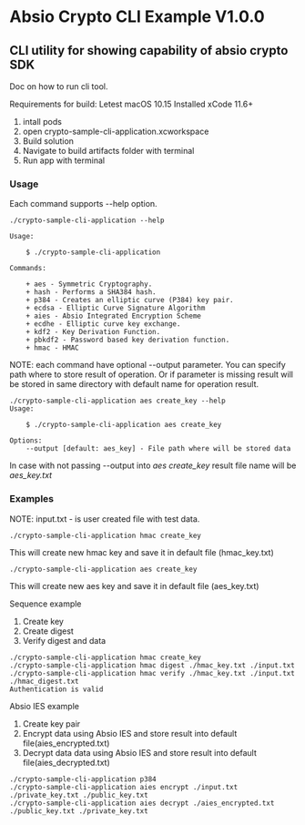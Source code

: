 # Absio Crypto CLI Example V1.0.0

## CLI utility for showing capability of absio crypto SDK

Doc on how to run cli tool.

Requirements for build: 
Letest macOS 10.15
Installed xCode 11.6+

1. intall pods 
2. open crypto-sample-cli-application.xcworkspace
3. Build solution
4. Navigate to build artifacts folder with terminal
5. Run app with terminal

### Usage

Each command supports --help option.

```
./crypto-sample-cli-application --help

Usage:

    $ ./crypto-sample-cli-application

Commands:

    + aes - Symmetric Cryptography.
    + hash - Performs a SHA384 hash.
    + p384 - Creates an elliptic curve (P384) key pair.
    + ecdsa - Elliptic Curve Signature Algorithm
    + aies - Absio Integrated Encryption Scheme
    + ecdhe - Elliptic curve key exchange.
    + kdf2 - Key Derivation Function.
    + pbkdf2 - Password based key derivation function.
    + hmac - HMAC
```
NOTE: each command have optional --output parameter. You can specify path where to store result of operation. Or if parameter is missing result will be stored in same directory with default name for operation result.

```
./crypto-sample-cli-application aes create_key --help
Usage:

    $ ./crypto-sample-cli-application aes create_key

Options:
    --output [default: aes_key] - File path where will be stored data
```
In case with not passing --output into *aes create_key* result file name will be *aes_key.txt*


### Examples
NOTE: input.txt - is user created file with test data.

```
./crypto-sample-cli-application hmac create_key
```
This will create new hmac key and save it in default file (hmac_key.txt)

```
./crypto-sample-cli-application aes create_key
```
This will create new aes key and save it in default file (aes_key.txt)


Sequence example

1. Create key
2. Create digest
3. Verify digest and data 

```
./crypto-sample-cli-application hmac create_key
./crypto-sample-cli-application hmac digest ./hmac_key.txt ./input.txt
./crypto-sample-cli-application hmac verify ./hmac_key.txt ./input.txt ./hmac_digest.txt 
Authentication is valid
```

Absio IES example 

1. Create key pair
2. Encrypt data using Absio IES and store result into default file(aies_encrypted.txt)
3. Decrypt data data using Absio IES and store result into default file(aies_decrypted.txt)

```
./crypto-sample-cli-application p384
./crypto-sample-cli-application aies encrypt ./input.txt ./private_key.txt ./public_key.txt 
./crypto-sample-cli-application aies decrypt ./aies_encrypted.txt ./public_key.txt ./private_key.txt 
```